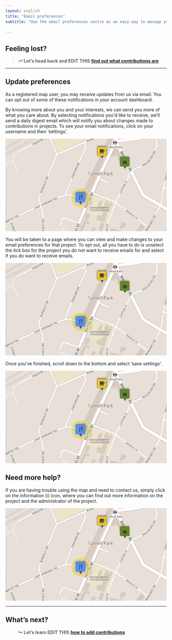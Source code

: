 ```yaml
---
layout: english
title: "Email preferences"
subtitle: "Use the email preferences centre as an easy way to manage your email and control what you receive."

---
```


## Feeling lost?

> **&#8629; Let’s head back and EDIT THIS** [**find out what contributions are**](overview-of-contributions.html)

---

## Update preferences

As a registered map user, you may receive updates from us via email. You can opt out of some of these notifications in your account dashboard.

By knowing more about you and your interests, we can send you more of what you care about. By selecting notifications you'd like to receive, we’ll send a daily digest email which will notify you about changes made to contributions in projects. To see your email notifications, click on your username and then ‘settings’.

![Highlighted contribution on the map](/images/en/highlighted-point.png)

You will be taken to a page where you can view and make changes to your email preferences for that project. To opt out, all you have to do is unselect the tick box for the project you do not want to receive emails for and select if you do want to receive emails.

![Highlighted contribution on the map](/images/en/highlighted-point.png)

Once you’ve finished, scroll down to the bottom and select ‘save settings’. 

![Highlighted contribution on the map](/images/en/highlighted-point.png)


## Need more help?

If you are having trouble using the map and need to contact us, simply click on the information (i) icon, where you can find out more information on the project and the administrator of the project.

![Highlighted contribution on the map](/images/en/highlighted-point.png)

---

## What’s next?

> **&#8627; Let’s learn EDIT THIS** [**how to add contributions**](add-new-contribution.html)
